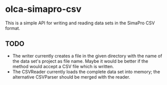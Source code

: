 olca-simapro-csv
================
This is a simple API for writing and reading data sets in the SimaPro 
CSV format.

TODO
----
* The writer currently creates a file in the given directory with the
  name of the data set's project as file name. Maybe it would be better
  if the method would accept a CSV file which is written.
* The CSVReader currently loads the complete data set into memory; the
  alternative CSVParser should be merged with the reader.